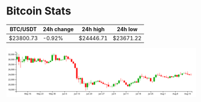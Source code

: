 # Bitcoin Stats

BTC/USDT|24h change|24h high|24h low|
|---|---|---|---|
|$23800.73|-0.92%|$24446.71|$23671.22|

<img src="./chart.svg">
